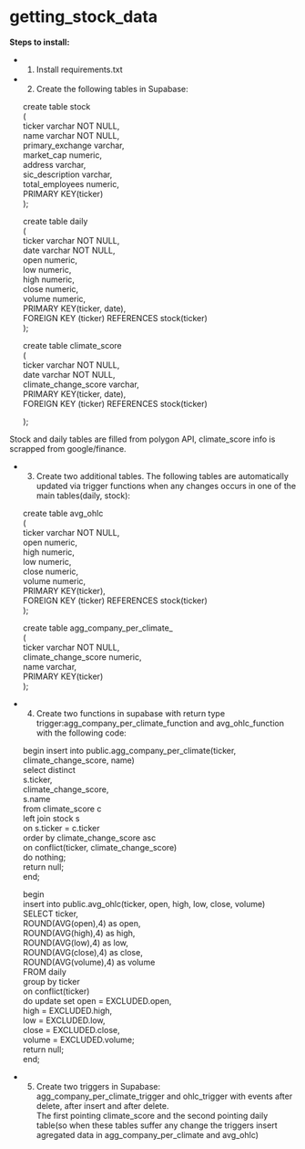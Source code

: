 # getting_stock_data
**Steps to install:**
- 1) Install requirements.txt
- 2) Create the following tables in Supabase:

	create table stock  
	(  
	  ticker varchar NOT NULL,  
	  name varchar NOT NULL,  
	  primary_exchange varchar,  
	  market_cap numeric,  
	  address varchar,  
	  sic_description varchar,  
	  total_employees numeric,  
	  PRIMARY KEY(ticker)  
	);  

	create table daily  
	(  
	  ticker varchar NOT NULL,  
	  date varchar NOT NULL,  
	  open numeric,  
	  low numeric,  
	  high numeric,  
	  close numeric,  
	  volume numeric,  
	  PRIMARY KEY(ticker, date),  
	  FOREIGN KEY (ticker) REFERENCES stock(ticker)  
	);  

	create table climate_score  
	(  
	  ticker varchar NOT NULL,  
	  date varchar NOT NULL,  
	  climate_change_score varchar,  
	  PRIMARY KEY(ticker, date),  
	  FOREIGN KEY (ticker) REFERENCES stock(ticker)  

	);  

Stock and daily tables are filled from polygon API, climate_score info is scrapped from google/finance.

- 3) Create two additional tables. The following tables are automatically updated via trigger functions when any changes occurs in one of the main tables(daily, stock):

	create table avg_ohlc  
	(  
	  ticker varchar NOT NULL,  
	  open numeric,  
	  high numeric,  
	  low numeric,  
	  close numeric,  
	  volume numeric,  
	  PRIMARY KEY(ticker),  
	  FOREIGN KEY (ticker) REFERENCES stock(ticker)  
	);  

	create table agg_company_per_climate_  
	(  
	  ticker varchar NOT NULL,  
	  climate_change_score numeric,  
	  name varchar,  
	  PRIMARY KEY(ticker)  
	);  

- 4) Create two functions in supabase with return type trigger:agg_company_per_climate_function and avg_ohlc_function with the following code:  

	begin
		insert into public.agg_company_per_climate(ticker, climate_change_score, name)  
			select distinct  
			s.ticker,  
			climate_change_score,  
			s.name  
			from climate_score c  
			left join stock s   
			on s.ticker = c.ticker  
			order by climate_change_score asc  
	on conflict(ticker, climate_change_score)  
	do nothing;  
	return null;  
	end;  

	begin  
	  insert into public.avg_ohlc(ticker, open, high, low, close, volume)  
		SELECT ticker,  
		ROUND(AVG(open),4) as open,  
		ROUND(AVG(high),4) as high,  
		ROUND(AVG(low),4) as low,  
		ROUND(AVG(close),4) as close,  
		ROUND(AVG(volume),4) as volume  
		FROM daily  
		group by ticker  
	on conflict(ticker)   
	do update set open = EXCLUDED.open,  
				  high = EXCLUDED.high,  
				  low = EXCLUDED.low,  
				  close = EXCLUDED.close,  
				  volume = EXCLUDED.volume;  
	return null;  
	end;  

- 5) Create two triggers in Supabase:  
agg_company_per_climate_trigger and ohlc_trigger with events after delete, after insert and after delete.  
The first pointing climate_score and the second pointing daily table(so when these tables suffer any change the triggers insert agregated data in agg_company_per_climate and avg_ohlc)
